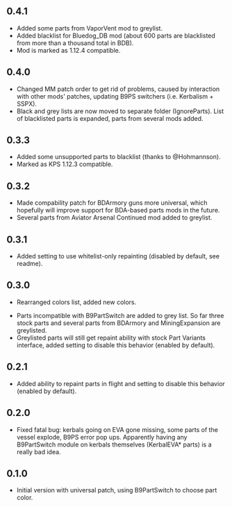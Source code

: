 0.4.1
-----
* Added some parts from VaporVent mod to greylist.
* Added blacklist for Bluedog_DB mod (about 600 parts are blacklisted from more than a thousand total in BDB).
* Mod is marked as 1.12.4 compatible.

0.4.0
-----
* Changed MM patch order to get rid of problems, caused by interaction with other mods' patches, updating B9PS switchers (i.e. Kerbalism + SSPX).
* Black and grey lists are now moved to separate folder (IgnoreParts). List of blacklisted parts is expanded, parts from several mods added.

0.3.3
-----
* Added some unsupported parts to blacklist (thanks to @Hohmannson).
* Marked as KPS 1.12.3 compatible.

0.3.2
-----
* Made compability patch for BDArmory guns more universal, which hopefully will improve support for BDA-based parts mods in the future.
* Several parts from Aviator Arsenal Continued mod added to greylist.

0.3.1
-----
+ Added setting to use whitelist-only repainting (disabled by default, see readme).

0.3.0
-----
* Rearranged colors list, added new colors.
+ Parts incompatible with B9PartSwitch are added to grey list. So far three stock parts and several parts from BDArmory and MiningExpansion are greylisted.
+ Greylisted parts will still get repaint ability with stock Part Variants interface, added setting to disable this behavior (enabled by default).

0.2.1
-----
+ Added ability to repaint parts in flight and setting to disable this behavior (enabled by default).

0.2.0
-----
* Fixed fatal bug: kerbals going on EVA gone missing, some parts of the vessel explode, B9PS error pop ups. Apparently having any B9PartSwitch module on kerbals themselves (KerbalEVA* parts) is a really bad idea.

0.1.0
-----
- Initial version with universal patch, using B9PartSwitch to choose part color.
